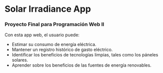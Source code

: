 # Solar Irradiance App

### Proyecto Final para Programación Web II

Con esta app web, el usuario puede:

* Estimar su consumo de energía eléctrica.
* Mantener un registro histórico de gasto eléctrico.
* Identificar los beneficios de tecnologías limpias, tales como los páneles solares.
* Aprender sobre los beneficios de las fuentes de energía renovables.